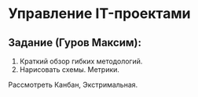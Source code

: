Управление IT-проектами
=====

Задание (Гуров Максим):
--------

1. Краткий обзор гибких методологий.
2. Нарисовать схемы. Метрики. 

Рассмотреть Канбан, Экстримальная.


